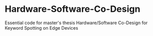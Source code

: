 # Hardware-Software-Co-Design
Essential code for master's thesis Hardware/Software Co-Design for Keyword Spotting on Edge Devices
